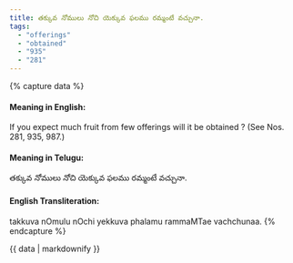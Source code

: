 ```yaml
---
title: తక్కువ నోములు నోచి యెక్కువ ఫలము రమ్మంటే వచ్చునా.
tags:
  - "offerings"
  - "obtained"
  - "935"
  - "281"
---
```


{% capture data %}
#### Meaning in English:
If you expect much fruit from few offerings will it be obtained ?
(See Nos. 281, 935, 987.)

#### Meaning in Telugu:
తక్కువ నోములు నోచి యెక్కువ ఫలము రమ్మంటే వచ్చునా.

#### English Transliteration:
takkuva nOmulu nOchi yekkuva phalamu rammaMTae vachchunaa.
{% endcapture %}

{{ data | markdownify }}

